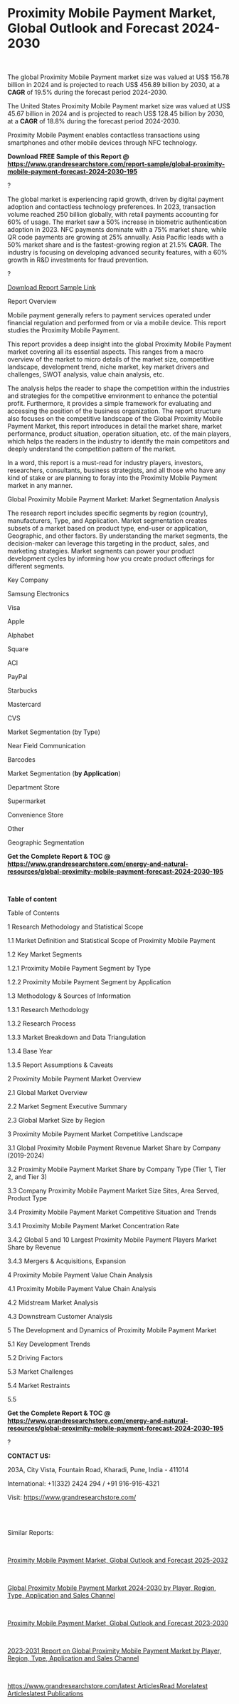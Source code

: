 <h1>Proximity Mobile Payment Market, Global Outlook and Forecast 2024-2030</h1><br/><p>The global Proximity Mobile Payment market size was valued at US$ 156.78 billion in 2024 and is projected to reach US$ 456.89 billion by 2030, at a <strong>CAGR</strong> of 19.5% during the forecast period 2024-2030.</p>
 
 
 
 <p>The United States Proximity Mobile Payment market size was valued at US$ 45.67 billion in 2024 and is projected to reach US$ 128.45 billion by 2030, at a <strong>CAGR</strong> of 18.8% during the forecast period 2024-2030.</p>
 
 
 
 <p>Proximity Mobile Payment enables contactless transactions using smartphones and other mobile devices through NFC technology.</p>
 
 
 
 <div><b>Download FREE Sample of this Report @ <a href="https://www.grandresearchstore.com/report-sample/global-proximity-mobile-payment-forecast-2024-2030-195">https://www.grandresearchstore.com/report-sample/global-proximity-mobile-payment-forecast-2024-2030-195</a></b></div>
 
 
 
 <p>? </p>
 
 
 
 <p>The global market is experiencing rapid growth, driven by digital payment adoption and contactless technology preferences. In 2023, transaction volume reached 250 billion globally, with retail payments accounting for 60% of usage. The market saw a 50% increase in biometric authentication adoption in 2023. NFC payments dominate with a 75% market share, while QR code payments are growing at 25% annually. Asia Pacific leads with a 50% market share and is the fastest-growing region at 21.5% <strong>CAGR</strong>. The industry is focusing on developing advanced security features, with a 60% growth in R&D investments for fraud prevention.</p>
 
 
 
 <p>? </p>
 
 
 
 <p><a href="https://www.grandresearchstore.com/mr-admin/report-sample/global-proximity-mobile-payment-forecast-2024-2030-195">Download Report Sample Link</a></p>
 
 
 
 <p>Report Overview</p>
 
 
 
 <p>Mobile payment generally refers to payment services operated under financial regulation and performed from or via a mobile device. This report studies the Proximity Mobile Payment.</p>
 
 
 
 <p>This report provides a deep insight into the global Proximity Mobile Payment market covering all its essential aspects. This ranges from a macro overview of the market to micro details of the market size, competitive landscape, development trend, niche market, key market drivers and challenges, SWOT analysis, value chain analysis, etc.</p>
 
 
 
 <p>The analysis helps the reader to shape the competition within the industries and strategies for the competitive environment to enhance the potential profit. Furthermore, it provides a simple framework for evaluating and accessing the position of the business organization. The report structure also focuses on the competitive landscape of the Global Proximity Mobile Payment Market, this report introduces in detail the market share, market performance, product situation, operation situation, etc. of the main players, which helps the readers in the industry to identify the main competitors and deeply understand the competition pattern of the market.</p>
 
 
 
 <p>In a word, this report is a must-read for industry players, investors, researchers, consultants, business strategists, and all those who have any kind of stake or are planning to foray into the Proximity Mobile Payment market in any manner.</p>
 
 
 
 <p>Global Proximity Mobile Payment Market: Market Segmentation Analysis</p>
 
 
 
 <p>The research report includes specific segments by region (country), manufacturers, Type, and Application. Market segmentation creates subsets of a market based on product type, end-user or application, Geographic, and other factors. By understanding the market segments, the decision-maker can leverage this targeting in the product, sales, and marketing strategies. Market segments can power your product development cycles by informing how you create product offerings for different segments.</p>
 
 
 
 <p>Key Company</p>
 
 
 
 <p>Samsung Electronics</p>
 
 
 
 <p>Visa</p>
 
 
 
 <p>Apple</p>
 
 
 
 <p>Alphabet</p>
 
 
 
 <p>Square</p>
 
 
 
 <p>ACI</p>
 
 
 
 <p>PayPal</p>
 
 
 
 <p>Starbucks</p>
 
 
 
 <p>Mastercard</p>
 
 
 
 <p>CVS</p>
 
 
 
 <p>Market Segmentation (by Type)</p>
 
 
 
 <p>Near Field Communication</p>
 
 
 
 <p>Barcodes</p>
 
 
 
 <p>Market Segmentation (<strong>by Application</strong>)</p>
 
 
 
 <p>Department Store</p>
 
 
 
 <p>Supermarket</p>
 
 
 
 <p>Convenience Store</p>
 
 
 
 <p>Other</p>
 
 
 
 <p>Geographic Segmentation</p>
 
 
 
 <div><b>Get the Complete Report & TOC @ <a href="https://www.grandresearchstore.com/energy-and-natural-resources/global-proximity-mobile-payment-forecast-2024-2030-195">https://www.grandresearchstore.com/energy-and-natural-resources/global-proximity-mobile-payment-forecast-2024-2030-195</a></b></div>
 
 
 
 <p><br />
 
 <b>Table of content</b></p>
 
 
 
 <p>Table of Contents<br />
 
 1 Research Methodology and Statistical Scope<br />
 
 1.1 Market Definition and Statistical Scope of Proximity Mobile Payment<br />
 
 1.2 Key Market Segments<br />
 
 1.2.1 Proximity Mobile Payment Segment by Type<br />
 
 1.2.2 Proximity Mobile Payment Segment by Application<br />
 
 1.3 Methodology & Sources of Information<br />
 
 1.3.1 Research Methodology<br />
 
 1.3.2 Research Process<br />
 
 1.3.3 Market Breakdown and Data Triangulation<br />
 
 1.3.4 Base Year<br />
 
 1.3.5 Report Assumptions & Caveats<br />
 
 2 Proximity Mobile Payment Market Overview<br />
 
 2.1 Global Market Overview<br />
 
 2.2 Market Segment Executive Summary<br />
 
 2.3 Global Market Size by Region<br />
 
 3 Proximity Mobile Payment Market Competitive Landscape<br />
 
 3.1 Global Proximity Mobile Payment Revenue Market Share by Company (2019-2024)<br />
 
 3.2 Proximity Mobile Payment Market Share by Company Type (Tier 1, Tier 2, and Tier 3)<br />
 
 3.3 Company Proximity Mobile Payment Market Size Sites, Area Served, Product Type<br />
 
 3.4 Proximity Mobile Payment Market Competitive Situation and Trends<br />
 
 3.4.1 Proximity Mobile Payment Market Concentration Rate<br />
 
 3.4.2 Global 5 and 10 Largest Proximity Mobile Payment Players Market Share by Revenue<br />
 
 3.4.3 Mergers & Acquisitions, Expansion<br />
 
 4 Proximity Mobile Payment Value Chain Analysis<br />
 
 4.1 Proximity Mobile Payment Value Chain Analysis<br />
 
 4.2 Midstream Market Analysis<br />
 
 4.3 Downstream Customer Analysis<br />
 
 5 The Development and Dynamics of Proximity Mobile Payment Market<br />
 
 5.1 Key Development Trends<br />
 
 5.2 Driving Factors<br />
 
 5.3 Market Challenges<br />
 
 5.4 Market Restraints<br />
 
 5.5</p>
 
 
 
 <div><b>Get the Complete Report & TOC @ <a href="https://www.grandresearchstore.com/energy-and-natural-resources/global-proximity-mobile-payment-forecast-2024-2030-195">https://www.grandresearchstore.com/energy-and-natural-resources/global-proximity-mobile-payment-forecast-2024-2030-195</a></b></div>
 
 
 
 <p>? </p>
 
 
 
 <p><b>CONTACT US:</b><br />
 
 203A, City Vista, Fountain Road, Kharadi, Pune, India - 411014<br />
 
 International: +1(332) 2424 294 / +91 916-916-4321<br />
 
 Visit: <a href="https://www.grandresearchstore.com/">https://www.grandresearchstore.com/</a><br />
 
 <br />
 
 <br />
 
 Similar Reports:<br />
 
 <br />
 
 <a href="https://www.grandresearchstore.com/energy-and-natural-resources/global-proximity-mobile-payment-forecast-2025-2032-773">Proximity Mobile Payment Market, Global Outlook and Forecast 2025-2032</a><br />
 
 <br />
 
 <a href="https://www.grandresearchstore.com/energy-and-natural-resources/global-proximity-mobile-payment-2024-2030-667">Global Proximity Mobile Payment Market 2024-2030 by Player, Region, Type, Application and Sales Channel</a><br />
 
 <br />
 
 <a href="https://www.grandresearchstore.com/energy-and-natural-resources/global-proximity-mobile-payment-forecast-2023-2030-849">Proximity Mobile Payment Market, Global Outlook and Forecast 2023-2030</a><br />
 
 <br />
 
 <a href="https://www.grandresearchstore.com/ict-and-media/global-on-proximity-mobile-payment-2023-2031-297">2023-2031 Report on Global Proximity Mobile Payment Market by Player, Region, Type, Application and Sales Channel</a><br />
 
 <br />
 
 <a href="https://gyeongbokgung.com">https://www.grandresearchstore.com/</a><a href="https://hallyeomaritime.com">latest Articles</a><a href="https://jingwansa.com">Read More</a><a href="https://nguoiviet.jp/">latest Articles</a><a href="https://www.intelmarketresearch.com/">latest Publications</a></p>